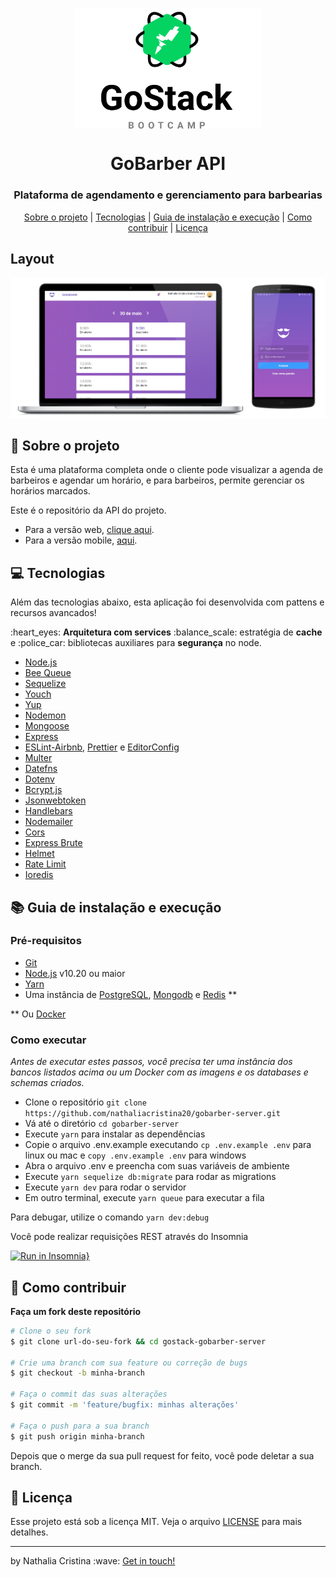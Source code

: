 <p align="center">
    <img width="300" align="center" src=".github/gostack.svg">   
</p>

<h1 align="center">
    GoBarber API
</h1>

<h3 align="center">
Plataforma de agendamento e gerenciamento para barbearias
</h3>

<p align="center">
  <a href="#rocket-sobre-o-projeto">Sobre o projeto</a> | <a href="#computer-tecnologias">Tecnologias</a> | <a href="#books-guia-de-instalação-e-execução">Guia de instalação e execução</a> | <a href="#pencil-como-contribuir">Como contribuir</a> | <a href="#page_with_curl-licença">Licença</a>
</p>

## Layout

<img src=".github/gobarber.png">

## :rocket: Sobre o projeto

<p>Esta é uma plataforma completa onde o cliente pode visualizar a agenda de barbeiros e agendar um horário, 
e para barbeiros, permite gerenciar os horários marcados.</p> 

<p>Este é o repositório da API do projeto.</p>
<ul>
  <li>Para a versão web, <a href="https://github.com/nathaliacristina20/gobarber-web">clique aqui</a>.</li>
  <li>Para a versão mobile, <a href="https://github.com/nathaliacristina20/gobarber-mobile">aqui</a>.</li>
</ul>

## :computer: Tecnologias

Além das tecnologias abaixo, esta aplicação foi desenvolvida com pattens e recursos avancados! 
<p>:heart_eyes: <strong>Arquitetura com services</strong> :balance_scale: estratégia de <strong>cache</strong> e :police_car: bibliotecas auxiliares para <strong>segurança</strong> no node.</p>
    
- [Node.js](https://nodejs.org/en/)
- [Bee Queue](https://github.com/bee-queue/bee-queue)
- [Sequelize](https://sequelize.org/)
- [Youch](https://github.com/poppinss/youch)
- [Yup](https://github.com/jquense/yup)
- [Nodemon](https://nodemon.io/) 
- [Mongoose](https://mongoosejs.com/)
- [Express](https://expressjs.com/pt-br/)
- [ESLint-Airbnb](https://eslint.org/), [Prettier](https://prettier.io/) e [EditorConfig](https://editorconfig.org/)
- [Multer](https://github.com/expressjs/multer)
- [Datefns](https://date-fns.org/)
- [Dotenv](https://github.com/motdotla/dotenv)
- [Bcrypt.js](https://github.com/dcodeIO/bcrypt.js/)
- [Jsonwebtoken](https://github.com/auth0/node-jsonwebtoken)
- [Handlebars](https://handlebarsjs.com/)
- [Nodemailer](https://nodemailer.com/about/)
- [Cors](https://github.com/expressjs/cors)
- [Express Brute](https://github.com/AdamPflug/express-brute)
- [Helmet](https://github.com/helmetjs/helmet)
- [Rate Limit](https://github.com/iugu/rate-limiting)
- [Ioredis](https://github.com/luin/ioredis)

## :books: Guia de instalação e execução

### Pré-requisitos

- [Git](https://git-scm.com/)
- [Node.js](https://nodejs.org/en/) v10.20 ou maior
- [Yarn](https://yarnpkg.com/)
- Uma instância de [PostgreSQL](https://www.postgresql.org/), [Mongodb](https://www.mongodb.com/) e [Redis](https://redis.io/) **

** Ou [Docker](https://www.docker.com/) 

### Como executar

<i>Antes de executar estes passos, você precisa ter uma instância dos bancos listados acima ou um Docker com as imagens e os databases e schemas criados.</i>

- Clone o repositório ```git clone https://github.com/nathaliacristina20/gobarber-server.git```
- Vá até o diretório ```cd gobarber-server```
- Execute ```yarn``` para instalar as dependências
- Copie o arquivo .env.example executando ```cp .env.example .env``` para linux ou mac e ```copy .env.example .env``` para windows
- Abra o arquivo .env e preencha com suas variáveis de ambiente
- Execute ```yarn sequelize db:migrate``` para rodar as migrations 
- Execute ```yarn dev``` para rodar o servidor
- Em outro terminal, execute ```yarn queue``` para executar a fila

Para debugar, utilize o comando ```yarn dev:debug```

Você pode realizar requisições REST através do Insomnia

[![Run in Insomnia}](https://insomnia.rest/images/run.svg)](https://insomnia.rest/run/?label=GoBarber&uri=https%3A%2F%2Fraw.githubusercontent.com%2Fnathaliacristina20%2Fgostack-gobarber-server%2Fmaster%2Finsomnia.json)

## :pencil: Como contribuir

<b>Faça um fork deste repositório</b>

```bash
# Clone o seu fork
$ git clone url-do-seu-fork && cd gostack-gobarber-server

# Crie uma branch com sua feature ou correção de bugs
$ git checkout -b minha-branch

# Faça o commit das suas alterações
$ git commit -m 'feature/bugfix: minhas alterações'

# Faça o push para a sua branch
$ git push origin minha-branch
```

Depois que o merge da sua pull request for feito, você pode deletar a sua branch.

## :page_with_curl: Licença

Esse projeto está sob a licença MIT. Veja o arquivo <a href="https://github.com/nathaliacristina20/be-the-hero/blob/master/LICENSE">LICENSE</a> para mais detalhes.

<hr />
<p>by Nathalia Cristina :wave: <a href="https://linktr.ee/nathaliacristina20">Get in touch!</a></p>

